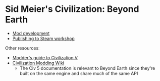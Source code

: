 # Sid Meier's Civilization: Beyond Earth

- [Mod development](docs/development.md)
- [Publishing to Steam workshop](docs/publishing.md)

Other resources:

- [Modder's guide to Civilization V](https://forums.civfanatics.com/resources/modders-guide-to-civilization-v.23669/)
- [Civilization Modding Wiki](https://modiki.civfanatics.com/index.php/Main_Page)
  - The Civ 5 documentation is relevant to Beyond Earth since they're built on the same engine and share much of the same API
